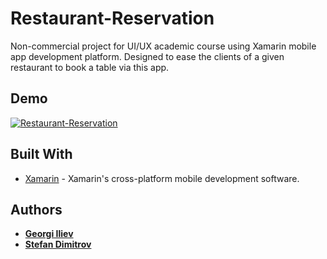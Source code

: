 # Restaurant-Reservation
Non-commercial project for UI/UX academic course using Xamarin mobile app development platform. Designed to ease the clients of a given restaurant to book a table via this app.

## Demo

[![Restaurant-Reservation](https://i.imgur.com/uxAMWMg.png)](https://www.youtube.com/watch?v=Xsnyb0jbsRE "Project Demonstration - Click to Watch!")

## Built With

* [Xamarin](https://www.xamarin.com/) - Xamarin's cross-platform mobile development software.

## Authors

* **[Georgi Iliev](https://github.com/GeorgiIliev95)**
* **[Stefan Dimitrov](https://github.com/StefanDimitrov95)**

